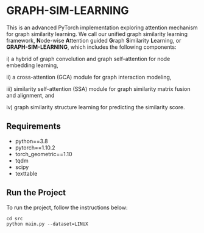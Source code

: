
# GRAPH-SIM-LEARNING

This is an advanced PyTorch implementation exploring attention mechanism for graph similarity learning. We call our unified graph similarity learning framework, **N**ode-wise **A**ttention guided **G**raph **S**imilarity **L**earning, or **GRAPH-SIM-LEARNING**, which includes the following components:

i) a hybrid of graph convolution and graph self-attention for node embedding learning,

ii) a cross-attention (GCA) module for graph interaction modeling,

iii) similarity self-attention (SSA) module for graph similarity matrix fusion and alignment, and

iv) graph similarity structure learning for predicting the similarity score.

## Requirements

* python==3.8
* pytorch==1.10.2
* torch_geometric==1.10
* tqdm
* scipy
* texttable

## Run the Project

To run the project, follow the instructions below:
```
cd src
python main.py --dataset=LINUX
```